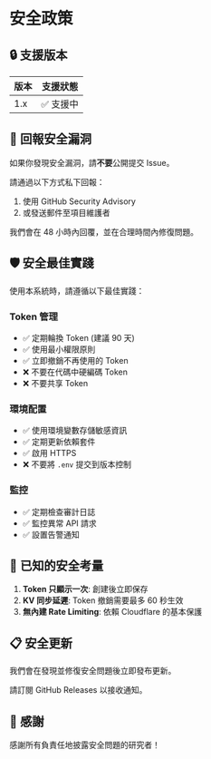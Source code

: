 # 安全政策

## 🔒 支援版本

| 版本 | 支援狀態 |
| --- | --- |
| 1.x | ✅ 支援中 |

## 🚨 回報安全漏洞

如果你發現安全漏洞，請**不要**公開提交 Issue。

請通過以下方式私下回報：

1. 使用 GitHub Security Advisory
2. 或發送郵件至項目維護者

我們會在 48 小時內回覆，並在合理時間內修復問題。

## 🛡️ 安全最佳實踐

使用本系統時，請遵循以下最佳實踐：

### Token 管理

- ✅ 定期輪換 Token (建議 90 天)
- ✅ 使用最小權限原則
- ✅ 立即撤銷不再使用的 Token
- ❌ 不要在代碼中硬編碼 Token
- ❌ 不要共享 Token

### 環境配置

- ✅ 使用環境變數存儲敏感資訊
- ✅ 定期更新依賴套件
- ✅ 啟用 HTTPS
- ❌ 不要將 `.env` 提交到版本控制

### 監控

- ✅ 定期檢查審計日誌
- ✅ 監控異常 API 請求
- ✅ 設置告警通知

## 🔐 已知的安全考量

1. **Token 只顯示一次**: 創建後立即保存
2. **KV 同步延遲**: Token 撤銷需要最多 60 秒生效
3. **無內建 Rate Limiting**: 依賴 Cloudflare 的基本保護

## 📋 安全更新

我們會在發現並修復安全問題後立即發布更新。

請訂閱 GitHub Releases 以接收通知。

## 🙏 感謝

感謝所有負責任地披露安全問題的研究者！

